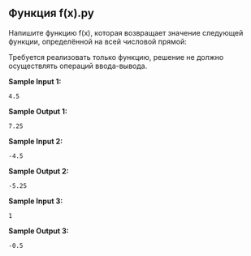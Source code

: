 ## Функция f(x).py 
Напишите функцию f(x), которая возвращает значение следующей функции, определённой на всей числовой прямой:

Требуется реализовать только функцию, решение не должно осуществлять операций ввода-вывода.

**Sample Input 1:**
```
4.5
```
**Sample Output 1:**
```
7.25
```
**Sample Input 2:**
```
-4.5
```
**Sample Output 2:**
```
-5.25
```
**Sample Input 3:**
```
1
```
**Sample Output 3:**
```
-0.5
```
